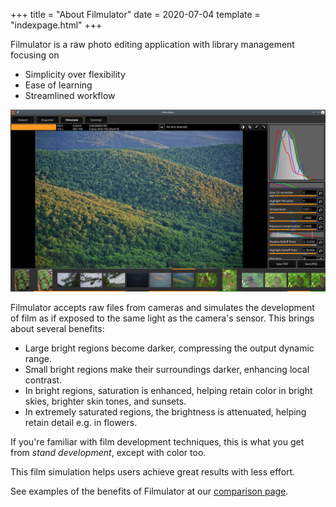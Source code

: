 +++
title = "About Filmulator"
date = 2020-07-04
template = "indexpage.html"
+++

Filmulator is a raw photo editing application with library management focusing on

* Simplicity over flexibility
* Ease of learning
* Streamlined workflow

![Filmulator editing tab overview](/images/screenshots/0.8_Filmulate_overview.png)

Filmulator accepts raw files from cameras and simulates the development of film as if exposed to the same light as the camera's sensor. This brings about several benefits:

* Large bright regions become darker, compressing the output dynamic range.
* Small bright regions make their surroundings darker, enhancing local contrast.
* In bright regions, saturation is enhanced, helping retain color in bright skies, brighter skin tones, and sunsets.
* In extremely saturated regions, the brightness is attenuated, helping retain detail e.g. in flowers.

If you're familiar with film development techniques, this is what you get from *stand development*, except with color too.

This film simulation helps users achieve great results with less effort.

See examples of the benefits of Filmulator at our [comparison page](/comparison).
